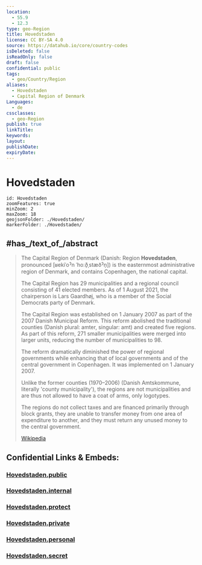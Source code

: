 ```yaml
---
location:
  - 55.9
  - 12.3
type: geo-Region
title: Hovedstaden
license: CC BY-SA 4.0
source: https://datahub.io/core/country-codes
isDeleted: false
isReadOnly: false
draft: false
confidential: public
tags:
  - geo/Country/Region
aliases:
  - Hovedstaden
  - Capital Region of Denmark
Languages:
  - de
cssclasses:
  - geo-Region
publish: true
linkTitle: 
keywords: 
layout: 
publishDate: 
expiryDate:
---
```


# Hovedstaden

```leaflet
id: Hovedstaden
zoomFeatures: true 
minZoom: 2 
maxZoom: 18
geojsonFolder: ./Hovedstaden/
markerFolder: ./Hovedstaden/
```
## #has_/text_of_/abstract 


> The Capital Region of Denmark (Danish: Region **Hovedstaden**, pronounced [ʁekiˈoˀn ˈhoːð̩ˌstæðˀn̩]) is the easternmost administrative region of Denmark, and contains Copenhagen, the national capital.
>
> The Capital Region has 29 municipalities and a regional council consisting of 41 elected members. As of 1 August 2021, the chairperson is Lars Gaardhøj, who is a member of the Social Democrats party of Denmark.
>
> The Capital Region was established on 1 January 2007 as part of the 2007 Danish Municipal Reform. This reform abolished the traditional counties (Danish plural: amter, singular: amt) and created five regions. As part of this reform, 271 smaller municipalities were merged into larger units, reducing the number of municipalities to 98.
>
> The reform dramatically diminished the power of regional governments while enhancing that of local governments and of the central government in Copenhagen. It was implemented on 1 January 2007.
>
> Unlike the former counties (1970–2006) (Danish Amtskommune, literally 'county municipality'), the regions are not municipalities and are thus not allowed to have a coat of arms, only logotypes.
>
> The regions do not collect taxes and are financed primarily through block grants, they are unable to transfer money from one area of expenditure to another, and they must return any unused money to the central government.
>
> [Wikipedia](https://en.wikipedia.org/wiki/Capital%20Region%20of%20Denmark)


## Confidential Links & Embeds: 

### [Hovedstaden.public](/_public/\Earth\Continent\Europe\Europe~North\Denmark\Regions~DenmarkHovedstaden.public.md) 

### [Hovedstaden.internal](/_internal/\Earth\Continent\Europe\Europe~North\Denmark\Regions~DenmarkHovedstaden.internal.md) 

### [Hovedstaden.protect](/_protect/\Earth\Continent\Europe\Europe~North\Denmark\Regions~DenmarkHovedstaden.protect.md) 

### [Hovedstaden.private](/_private/\Earth\Continent\Europe\Europe~North\Denmark\Regions~DenmarkHovedstaden.private.md) 

### [Hovedstaden.personal](/_personal/\Earth\Continent\Europe\Europe~North\Denmark\Regions~DenmarkHovedstaden.personal.md) 

### [Hovedstaden.secret](/_secret/\Earth\Continent\Europe\Europe~North\Denmark\Regions~DenmarkHovedstaden.secret.md)


